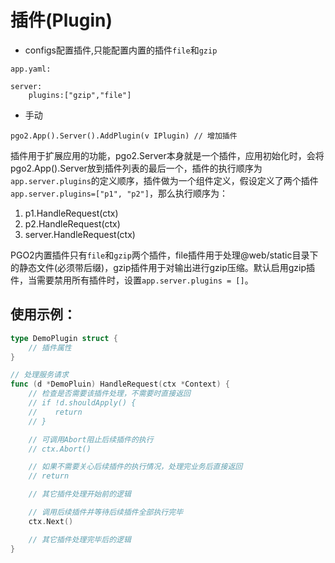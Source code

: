# 插件(Plugin)
- configs配置插件,只能配置内置的插件`file`和`gzip`
```
app.yaml:

server:
    plugins:["gzip","file"]
```
- 手动
```
pgo2.App().Server().AddPlugin(v IPlugin) // 增加插件
```
插件用于扩展应用的功能，pgo2.Server本身就是一个插件，应用初始化时，会将pgo2.App().Server放到插件列表的最后一个，插件的执行顺序为`app.server.plugins`的定义顺序，插件做为一个组件定义，假设定义了两个插件`app.server.plugins=["p1", "p2"]`，那么执行顺序为：

1. p1.HandleRequest(ctx)
2. p2.HandleRequest(ctx)
3. server.HandleRequest(ctx)

PGO2内置插件只有`file`和`gzip`两个插件，file插件用于处理@web/static目录下的静态文件(必须带后缀)，gzip插件用于对输出进行gzip压缩。默认启用gzip插件，当需要禁用所有插件时，设置`app.server.plugins = []`。


## 使用示例：

```go
type DemoPlugin struct {
    // 插件属性
}

// 处理服务请求
func (d *DemoPluin) HandleRequest(ctx *Context) {
    // 检查是否需要该插件处理，不需要时直接返回
    // if !d.shouldApply() {
    //    return
    // }

    // 可调用Abort阻止后续插件的执行
    // ctx.Abort()

    // 如果不需要关心后续插件的执行情况，处理完业务后直接返回
    // return

    // 其它插件处理开始前的逻辑

    // 调用后续插件并等待后续插件全部执行完毕
    ctx.Next()

    // 其它插件处理完毕后的逻辑
}
```
